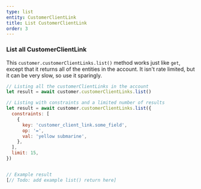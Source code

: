 ```yaml
---
type: list
entity: CustomerClientLink
title: List CustomerClientLink
order: 3
---
```


### List all CustomerClientLink

This `customer.customerClientLinks.list()` method works just like `get`, except that it returns all of the entities in the account. It isn't rate limited, but it can be very slow, so use it sparingly.

```javascript
// Listing all the customerClientLinks in the account
let result = await customer.customerClientLinks.list()

// Listing with constraints and a limited number of results
let result = await customer.customerClientLinks.list({
  constraints: [
    {
      key: 'customer_client_link.some_field',
      op: '=',
      val: 'yellow submarine',
    },
  ],
  limit: 15,
})
```

```javascript

// Example result
[// Todo: add example list() return here]

```
